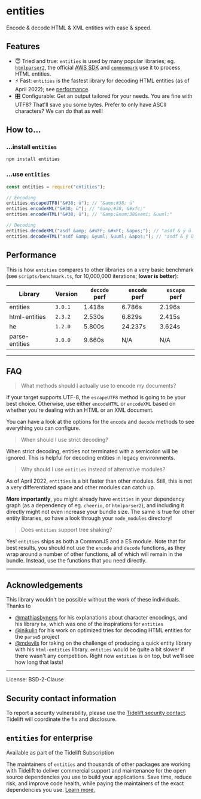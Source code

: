 # entities

Encode & decode HTML & XML entities with ease & speed.

## Features

* 😇 Tried and true: `entities` is used by many popular libraries; eg. [`htmlparser2`](https://github.com/fb55/htmlparser2), the official [AWS SDK](https://github.com/aws/aws-sdk-js-v3) and [`commonmark`](https://github.com/commonmark/commonmark.js) use it to process HTML entities.
* ⚡️ Fast: `entities` is the fastest library for decoding HTML entities (as of April 2022); see [performance](./#performance).
* 🎛 Configurable: Get an output tailored for your needs. You are fine with UTF8? That'll save you some bytes. Prefer to only have ASCII characters? We can do that as well!

## How to…

### …install `entities`

```
npm install entities
```

### …use `entities`

```javascript
const entities = require("entities");

// Encoding
entities.escapeUTF8("&#38; ü"); // "&amp;#38; ü"
entities.encodeXML("&#38; ü"); // "&amp;#38; &#xfc;"
entities.encodeHTML("&#38; ü"); // "&amp;&num;38&semi; &uuml;"

// Decoding
entities.decodeXML("asdf &amp; &#xFF; &#xFC; &apos;"); // "asdf & ÿ ü '"
entities.decodeHTML("asdf &amp; &yuml; &uuml; &apos;"); // "asdf & ÿ ü '"
```

## Performance

This is how `entities` compares to other libraries on a very basic benchmark (see `scripts/benchmark.ts`, for 10,000,000 iterations; **lower is better**):

| Library        | Version | `decode` perf | `encode` perf | `escape` perf |
| -------------- | ------- | ------------- | ------------- | ------------- |
| entities       | `3.0.1` | 1.418s        | 6.786s        | 2.196s        |
| html-entities  | `2.3.2` | 2.530s        | 6.829s        | 2.415s        |
| he             | `1.2.0` | 5.800s        | 24.237s       | 3.624s        |
| parse-entities | `3.0.0` | 9.660s        | N/A           | N/A           |

***

## FAQ

> What methods should I actually use to encode my documents?

If your target supports UTF-8, the `escapeUTF8` method is going to be your best choice. Otherwise, use either `encodeHTML` or `encodeXML` based on whether you're dealing with an HTML or an XML document.

You can have a look at the options for the `encode` and `decode` methods to see everything you can configure.

> When should I use strict decoding?

When strict decoding, entities not terminated with a semicolon will be ignored. This is helpful for decoding entities in legacy environments.

> Why should I use `entities` instead of alternative modules?

As of April 2022, `entities` is a bit faster than other modules. Still, this is not a very differentiated space and other modules can catch up.

**More importantly**, you might already have `entities` in your dependency graph (as a dependency of eg. `cheerio`, or `htmlparser2`), and including it directly might not even increase your bundle size. The same is true for other entity libraries, so have a look through your `node_modules` directory!

> Does `entities` support tree shaking?

Yes! `entities` ships as both a CommonJS and a ES module. Note that for best results, you should not use the `encode` and `decode` functions, as they wrap around a number of other functions, all of which will remain in the bundle. Instead, use the functions that you need directly.

***

## Acknowledgements

This library wouldn't be possible without the work of these individuals. Thanks to

* [@mathiasbynens](https://github.com/mathiasbynens) for his explanations about character encodings, and his library `he`, which was one of the inspirations for `entities`
* [@inikulin](https://github.com/inikulin) for his work on optimized tries for decoding HTML entities for the `parse5` project
* [@mdevils](https://github.com/mdevils) for taking on the challenge of producing a quick entity library with his `html-entities` library. `entities` would be quite a bit slower if there wasn't any competition. Right now `entities` is on top, but we'll see how long that lasts!

***

License: BSD-2-Clause

## Security contact information

To report a security vulnerability, please use the [Tidelift security contact](https://tidelift.com/security). Tidelift will coordinate the fix and disclosure.

## `entities` for enterprise

Available as part of the Tidelift Subscription

The maintainers of `entities` and thousands of other packages are working with Tidelift to deliver commercial support and maintenance for the open source dependencies you use to build your applications. Save time, reduce risk, and improve code health, while paying the maintainers of the exact dependencies you use. [Learn more.](https://tidelift.com/subscription/pkg/npm-entities?utm_source=npm-entities\&utm_medium=referral\&utm_campaign=enterprise\&utm_term=repo)
